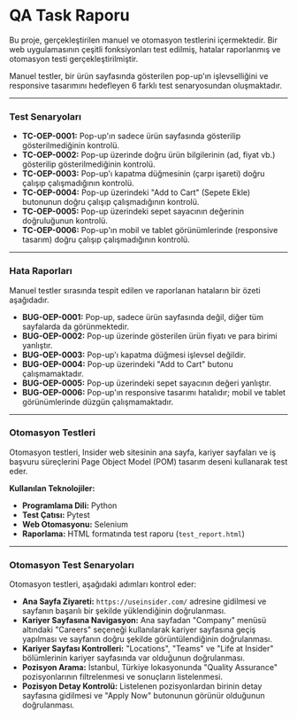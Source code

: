 # QA Task Raporu

Bu proje, gerçekleştirilen manuel ve otomasyon testlerini içermektedir. Bir web uygulamasının çeşitli fonksiyonları test edilmiş, hatalar raporlanmış ve otomasyon testi gerçekleştirilmiştir.

Manuel testler, bir ürün sayfasında gösterilen pop-up'ın işlevselliğini ve responsive tasarımını hedefleyen 6 farklı test senaryosundan oluşmaktadır.

---

### Test Senaryoları

* **TC-OEP-0001:** Pop-up'ın sadece ürün sayfasında gösterilip gösterilmediğinin kontrolü.
* **TC-OEP-0002:** Pop-up üzerinde doğru ürün bilgilerinin (ad, fiyat vb.) gösterilip gösterilmediğinin kontrolü.
* **TC-OEP-0003:** Pop-up'ı kapatma düğmesinin (çarpı işareti) doğru çalışıp çalışmadığının kontrolü.
* **TC-OEP-0004:** Pop-up üzerindeki "Add to Cart" (Sepete Ekle) butonunun doğru çalışıp çalışmadığının kontrolü.
* **TC-OEP-0005:** Pop-up üzerindeki sepet sayacının değerinin doğruluğunun kontrolü.
* **TC-OEP-0006:** Pop-up'ın mobil ve tablet görünümlerinde (responsive tasarım) doğru çalışıp çalışmadığının kontrolü.

---

### Hata Raporları

Manuel testler sırasında tespit edilen ve raporlanan hataların bir özeti aşağıdadır.

* **BUG-OEP-0001:** Pop-up, sadece ürün sayfasında değil, diğer tüm sayfalarda da görünmektedir.
* **BUG-OEP-0002:** Pop-up üzerinde gösterilen ürün fiyatı ve para birimi yanlıştır.
* **BUG-OEP-0003:** Pop-up'ı kapatma düğmesi işlevsel değildir.
* **BUG-OEP-0004:** Pop-up üzerindeki "Add to Cart" butonu çalışmamaktadır.
* **BUG-OEP-0005:** Pop-up üzerindeki sepet sayacının değeri yanlıştır.
* **BUG-OEP-0006:** Pop-up'ın responsive tasarımı hatalıdır; mobil ve tablet görünümlerinde düzgün çalışmamaktadır.

---

### Otomasyon Testleri

Otomasyon testleri, Insider web sitesinin ana sayfa, kariyer sayfaları ve iş başvuru süreçlerini Page Object Model (POM) tasarım deseni kullanarak test eder.

**Kullanılan Teknolojiler:**
* **Programlama Dili:** Python
* **Test Çatısı:** Pytest
* **Web Otomasyonu:** Selenium
* **Raporlama:** HTML formatında test raporu (`test_report.html`)

---

### Otomasyon Test Senaryoları

Otomasyon testleri, aşağıdaki adımları kontrol eder:

* **Ana Sayfa Ziyareti:** `https://useinsider.com/` adresine gidilmesi ve sayfanın başarılı bir şekilde yüklendiğinin doğrulanması.
* **Kariyer Sayfasına Navigasyon:** Ana sayfadan "Company" menüsü altındaki "Careers" seçeneği kullanılarak kariyer sayfasına geçiş yapılması ve sayfanın doğru şekilde görüntülendiğinin doğrulanması.
* **Kariyer Sayfası Kontrolleri:** "Locations", "Teams" ve "Life at Insider" bölümlerinin kariyer sayfasında var olduğunun doğrulanması.
* **Pozisyon Arama:** İstanbul, Türkiye lokasyonunda "Quality Assurance" pozisyonlarının filtrelenmesi ve sonuçların listelenmesi.
* **Pozisyon Detay Kontrolü:** Listelenen pozisyonlardan birinin detay sayfasına gidilmesi ve "Apply Now" butonunun görünür olduğunun doğrulanması.
